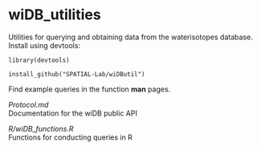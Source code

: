 # wiDB_utilities
Utilities for querying and obtaining data from the waterisotopes database. Install using devtools:

`library(devtools)`

`install_github("SPATIAL-Lab/wiDButil")`

Find example queries in the function **man** pages.

*Protocol.md*  
Documentation for the wiDB public API

*R/wiDB_functions.R*  
Functions for conducting queries in R